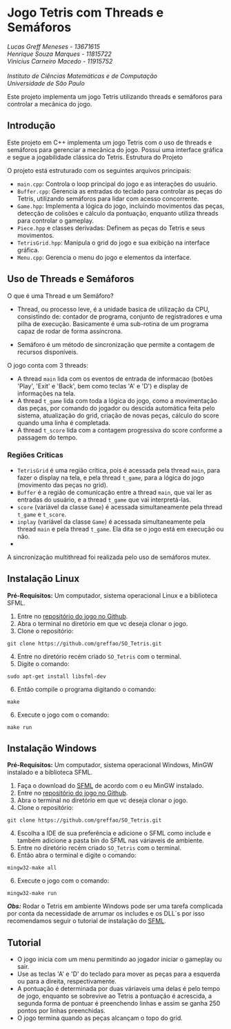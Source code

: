 # Jogo Tetris com Threads e Semáforos

*Lucas Greff Meneses - 13671615 <br>
Henrique Souza Marques - 11815722 <br>
Vinicius Carneiro Macedo - 11915752 <br> <br>
Instituto de Ciências Matemáticas e de Computação <br>
Universidade de São Paulo* <br>

Este projeto implementa um jogo Tetris utilizando threads e semáforos para controlar a mecânica do jogo.

## Introdução

Este projeto em C++ implementa um jogo Tetris com o uso de threads e semáforos para gerenciar a mecânica do jogo. Possui uma interface gráfica e segue a jogabilidade clássica do Tetris.
Estrutura do Projeto

O projeto está estruturado com os seguintes arquivos principais:

- `main.cpp`: Controla o loop principal do jogo e as interações do usuário.
- `Buffer.cpp`: Gerencia as entradas do teclado para controlar as peças do Tetris, utilizando semáforos para lidar com acesso concorrente.
- `Game.hpp`: Implementa a lógica do jogo, incluindo movimentos das peças, detecção de colisões e cálculo da pontuação, enquanto utiliza threads para controlar o gameplay.
- `Piece.hpp` e classes derivadas: Definem as peças do Tetris e seus movimentos.
- `TetrisGrid.hpp`: Manipula o grid do jogo e sua exibição na interface gráfica.
- `Menu.cpp`: Gerencia o menu do jogo e elementos da interface.

## Uso de Threads e Semáforos

O que é uma Thread e um Semáforo?
- Thread, ou processo leve, é a unidade basica de utilização da CPU, consistindo de: contador de programa,
  conjunto de registradores e uma pilha de execução. Basicamente é uma sub-rotina de um programa capaz de rodar de forma assíncrona.

- Semáforo é um método de sincronização que permite a contagem de recursos
  disponíveis.


O jogo conta com 3 threads:
- A thread `main` lida com os eventos de entrada de informacao (botões 'Play', 'Exit' e 'Back', bem como teclas 'A' e 'D') e display de informações na tela.
- A thread `t_game` lida com toda a lógica do jogo, como a movimentação das peças, por comando do jogador ou descida automática feita pelo sistema, atualização do grid, criação de novas peças, cálculo do score quando uma linha é completada.
- A thread `t_score` lida com a contagem progressiva do score conforme a passagem do tempo.

### Regiões Críticas

- `TetrisGrid` é uma região crítica, pois é acessada pela thread `main`, para fazer o display na tela, e pela thread `t_game`, para a lógica do jogo (movimento das peças no grid).
- `Buffer` é a região de comunicação entre a thread `main`, que vai ler as entradas do usuário, e a thread `t_game` que vai interpretá-las.
- `score` (variável da classe `Game`) é acessada simultaneamente pela thread `t_game` e `t_score`.
- `inplay` (variável da classe `Game`) é acessada simultaneamente pela thread `main` e pela thread `t_game`. Ela dita se o jogo está em execução ou não.
- 

A sincronização multithread foi realizada pelo uso de semáforos mutex.

## Instalação Linux

**Pré-Requisitos:** Um computador, sistema operacional Linux e a biblioteca SFML.

1. Entre no [repositório do jogo no Github](https://github.com/greffao/SO_Tetris).
2. Abra o terminal no diretório em que vc deseja clonar o jogo.
3. Clone o repositório:
```
git clone https://github.com/greffao/SO_Tetris.git
```
4. Entre no diretório recém criado `SO_Tetris` com o terminal.
5. Digite o comando:
```
sudo apt-get install libsfml-dev
```
6. Então compile o programa digitando o comando:
```
make
```
6. Execute o jogo com o comando:
```
make run
```

## Instalação Windows

**Pré-Requisitos:** Um computador, sistema operacional Windows, MinGW instalado e a biblioteca SFML.

1. Faça o download do [SFML](https://www.sfml-dev.org/download/sfml/2.6.1/) de acordo com o eu MinGW instalado.
1. Entre no [repositório do jogo no Github](https://github.com/greffao/SO_Tetris).
2. Abra o terminal no diretório em que vc deseja clonar o jogo.
3. Clone o repositório:
```
git clone https://github.com/greffao/SO_Tetris.git
```
4. Escolha a IDE de sua preferência e adicione o SFML como include e também adicione a pasta bin do SFML nas váriaveis de ambiente.
5. Entre no diretório recém criado `SO_Tetris` com o terminal.
6. Então abra o terminal e digite o comando:
```
mingw32-make all
```
6. Execute o jogo com o comando:
```
mingw32-make run
```
**_Obs:_** Rodar o Tetris em ambiente Windows pode ser uma tarefa complicada
por conta da necessidade de arrumar os includes e os DLL´s por isso recomendamos seguir o tutorial de instalação
do [SFML](https://www.sfml-dev.org/tutorials/2.6/start-vc.php).

## Tutorial

- O jogo inicia com um menu permitindo ao jogador iniciar o gameplay ou sair.
- Use as teclas 'A' e 'D' do teclado para mover as peças para a esquerda ou para a direita, respectivamente.
- A pontuação é determinada por duas váriaveis uma delas é pelo tempo de jogo, enquanto se sobrevive ao Tetris
a pontuação é acrescida, a segunda forma de pontuar é preenchendo linhas e assim se ganha 250 pontos por linhas preenchidas.
- O jogo termina quando as peças alcançam o topo do grid.
